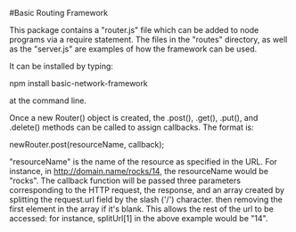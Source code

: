 #Basic Routing Framework

This package contains a "router.js" file which can be added to node programs via a require statement. The files in the "routes" directory, as well as the "server.js" are examples of how the framework can be used.

It can be installed by typing:

npm install basic-network-framework

at the command line.

Once a new Router() object is created, the .post(), .get(), .put(), and .delete() methods can be called to assign callbacks. The format is:

newRouter.post(resourceName, callback);

"resourceName" is the name of the resource as specified in the URL. For instance, in http://domain.name/rocks/14, the resourceName would be "rocks". The callback function will be passed three parameters corresponding to the HTTP request, the response, and an array created by splitting the request.url field by the slash ('/') character. then removing the first element in the array if it's blank. This allows the rest of the url to be accessed: for instance, splitUrl[1] in the above example would be "14".